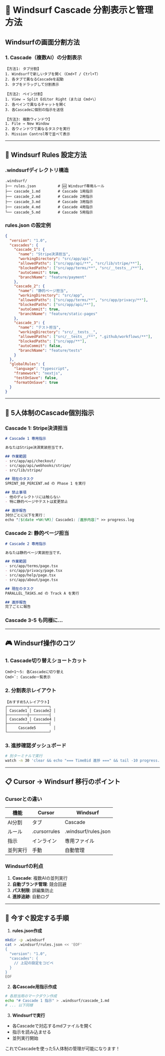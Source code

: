 # 🎯 Windsurf Cascade 分割表示と管理方法

## Windsurfの画面分割方法

### 1. Cascade（複数AI）の分割表示

```
【方法1: タブ分割】
1. Windsurfで新しいタブを開く（Cmd+T / Ctrl+T）
2. 各タブで異なるCascadeを起動
3. タブをドラッグして分割表示

【方法2: ペイン分割】
1. View → Split Editor Right（または Cmd+\）
2. 各ペインで異なるチャットを開く
3. 各Cascadeに個別の指示を送信

【方法3: 複数ウィンドウ】
1. File → New Window
2. 各ウィンドウで異なるタスクを実行
3. Mission Control等で並べて表示
```

---

## 📝 Windsurf Rules 設定方法

### .windsurfディレクトリ構造
```
.windsurf/
├── rules.json          # 🆕 Windsurf専用ルール
├── cascade_1.md        # Cascade 1用指示
├── cascade_2.md        # Cascade 2用指示
├── cascade_3.md        # Cascade 3用指示
├── cascade_4.md        # Cascade 4用指示
└── cascade_5.md        # Cascade 5用指示
```

### rules.json の設定例
```json
{
  "version": "1.0",
  "cascades": {
    "cascade_1": {
      "name": "Stripe決済担当",
      "workingDirectory": "src/app/api",
      "allowedPaths": ["src/app/api/**", "src/lib/stripe/**"],
      "blockedPaths": ["src/app/terms/**", "src/__tests__/**"],
      "autoCommit": true,
      "branchName": "feature/payment"
    },
    "cascade_2": {
      "name": "静的ページ担当",
      "workingDirectory": "src/app",
      "allowedPaths": ["src/app/terms/**", "src/app/privacy/**"],
      "blockedPaths": ["src/app/api/**"],
      "autoCommit": true,
      "branchName": "feature/static-pages"
    },
    "cascade_3": {
      "name": "テスト担当",
      "workingDirectory": "src/__tests__",
      "allowedPaths": ["src/__tests__/**", ".github/workflows/**"],
      "blockedPaths": ["src/app/**"],
      "autoCommit": false,
      "branchName": "feature/tests"
    }
  },
  "globalRules": {
    "language": "typescript",
    "framework": "nextjs",
    "testOnSave": false,
    "formatOnSave": true
  }
}
```

---

## 🚀 5人体制のCascade個別指示

### Cascade 1: Stripe決済担当
```markdown
# Cascade 1 専用指示

あなたはStripe決済実装担当です。

## 作業範囲
- src/app/api/checkout/
- src/app/api/webhooks/stripe/
- src/lib/stripe/

## 現在のタスク
SPRINT_80_PERCENT.md の Phase 1 を実行

## 禁止事項
- 他のディレクトリには触らない
- 特に静的ページやテストは変更禁止

## 進捗報告
30分ごとに以下を実行：
echo "[$(date +%H:%M)] Cascade1: [進捗内容]" >> progress.log
```

### Cascade 2: 静的ページ担当
```markdown
# Cascade 2 専用指示

あなたは静的ページ実装担当です。

## 作業範囲
- src/app/terms/page.tsx
- src/app/privacy/page.tsx
- src/app/help/page.tsx
- src/app/about/page.tsx

## 現在のタスク
PARALLEL_TASKS.md の Track A を実行

## 進捗報告
完了ごとに報告
```

### Cascade 3-5 も同様に...

---

## 🎮 Windsurf操作のコツ

### 1. Cascade切り替えショートカット
```
Cmd+1〜5: 各Cascadeに切り替え
Cmd+`: Cascade一覧表示
```

### 2. 分割表示レイアウト
```
【おすすめ5人レイアウト】
┌─────────┬─────────┐
│ Cascade1 │ Cascade2 │
├─────────┼─────────┤
│ Cascade3 │ Cascade4 │
├─────────┴─────────┤
│     Cascade5        │
└───────────────────┘
```

### 3. 進捗確認ダッシュボード
```bash
# 別ターミナルで実行
watch -n 30 'clear && echo "=== TimeBid 進捗 ===" && tail -10 progress.log'
```

---

## 📋 Cursor → Windsurf 移行のポイント

### Cursorとの違い
| 機能 | Cursor | Windsurf |
|------|--------|----------|
| AI分割 | タブ | Cascade |
| ルール | .cursorrules | .windsurf/rules.json |
| 指示 | インライン | 専用ファイル |
| 並列実行 | 手動 | 自動管理 |

### Windsurfの利点
1. **Cascade**: 複数AIの並列実行
2. **自動ブランチ管理**: 競合回避
3. **パス制限**: 誤編集防止
4. **進捗追跡**: 自動ログ

---

## 🔧 今すぐ設定する手順

1. **rules.json作成**
```bash
mkdir -p .windsurf
cat > .windsurf/rules.json << 'EOF'
{
  "version": "1.0",
  "cascades": {
    // 上記の設定をコピペ
  }
}
EOF
```

2. **各Cascade用指示作成**
```bash
# 各担当用のマークダウン作成
echo "# Cascade 1 指示" > .windsurf/cascade_1.md
# ... 以下同様
```

3. **Windsurfで実行**
- 各Cascadeで対応するmdファイルを開く
- 指示を読み込ませる
- 並列実行開始

これでCascadeを使った5人体制の管理が可能になります！
